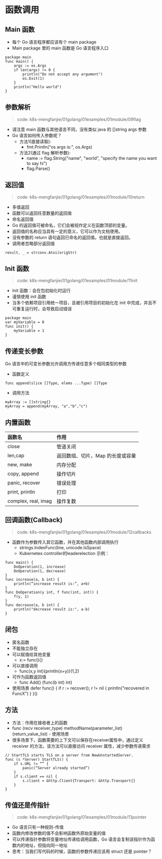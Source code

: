 # 函数调用
## Main 函数
- 每个 Go 语言程序都应该有个 main package
- Main package 里的 main 函数是 Go 语言程序入口
```
package main
func main() {
    args := os.Args
    if len(args) != 0 {
        println("Do not accept any argument")
        os.Exit(1) 
    }
    println("Hello world") 
}
```
## 参数解析
> code: k8s-mengfanjie/01golang/01examples/01module/09flag

- 请注意 main 函数与其他语言不同，没有类似 java 的 []string args 参数
- Go 语言如何传入参数呢？
    - 方法1(直接读取): 
        - fmt.Println("os args is:", os.Args) 
    - 方法2(通过 flag 解析参数):
        - name := flag.String("name", "world", "specify the name you want to say hi")
        - flag.Parse()
## 返回值
> code: k8s-mengfanjie/01golang/01examples/01module/10return

- 多值返回
- 函数可以返回任意数量的返回值
- 命名返回值
- Go 的返回值可被命名，它们会被视作定义在函数顶部的变量。
- 返回值的名称应当具有一定的意义，它可以作为文档使用。
- 没有参数的 return 语句返回已命名的返回值。也就是直接返回。
- 调用者忽略部分返回值
```
result, _ = strconv.Atoi(origStr)
```
## Init 函数
> code: k8s-mengfanjie/01golang/01examples/01module/11init

- Init 函数：会在包初始化时运行
- 谨慎使用 init 函数
- 当多个依赖项目引用统一项目，且被引用项目的初始化在 init 中完成，并且不可重复运行时，会导致启动错误
```
package main
var myVariable = 0
func init() {
    myVariable = 1 
}
```
## 传递变长参数
Go 语言中的可变长参数允许调用方传递任意多个相同类型的参数
- 函数定义
```
func append(slice []Type, elems ...Type) []Type
```
- 调用方法
```
myArray := []string{}
myArray = append(myArray, "a","b","c")
```
## 内置函数
| 函数名               | 作用 |
| :---                | :---- |
| close               | 管道关闭 |
| len,cap             | 返回数组、切片，Map 的长度或容量 |
| new, make           | 内存分配 |
| copy, append        | 操作切片 |
| panic, recover      | 错误处理 |
| print, println      | 打印 |
| complex, real, imag | 操作复数 |

## 回调函数(Callback)
> code: k8s-mengfanjie/01golang/01examples/01module/12callbacks

- 函数作为参数传入其它函数，并在其他函数内部调用执行
    - strings.IndexFunc(line, unicode.IsSpace) 
    - Kubernetes controller的leaderelection
示例：
```
func main() {
    DoOperation(1, increase)
    DoOperation(1, decrease)
}
func increase(a, b int) {
    println(“increase result is:”, a+b) 
}
func DoOperation(y int, f func(int, int)) {
    f(y, 1) 
}
func decrease(a, b int) {
    println("decrease result is:", a-b)
}
```
## 闭包
- 匿名函数
- 不能独立存在
- 可以赋值给其他变量
    - x:= func(){}
- 可以直接调用
    - func(x,y int){println(x+y)}(1,2)
- 可作为函数返回值
    - func Add() (func(b int) int)
- 使用场景
defer func() {
    if r := recover(); r != nil {
        println("recovered in FuncX") 
    }
}()
## 方法
- 方法：作用在接收者上的函数
- func (recv receiver_type) methodName(parameter_list) (return_value_list) - 使用场景
- 很多场景下，函数需要的上下文可以保存在receiver属性中，通过定义 receiver 的方法，该方法可以直接访问 receiver 属性，减少参数传递需求
```
// StartTLS starts TLS on a server from NewUnstartedServer.
func (s *Server) StartTLS() {
    if s.URL != “” {
        panic(“Server already started”) 
    }
    if s.client == nil {
        s.client = &http.Client{Transport: &http.Transport{}
    }
}
```
## 传值还是传指针
> code: k8s-mengfanjie/01golang/01examples/01module/13pointer

- Go 语言只有一种规则-传值
- 函数内修改参数的值不会影响函数外原始变量的值
- 可以传递指针参数将变量地址传递给调用函数，Go 语言会复制该指针作为函数内的地址，但指向同一地址
- 思考：当我们写代码的时候，函数的参数传递应该用 struct 还是 pointer？